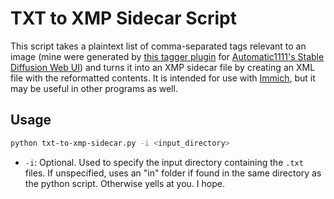 # TXT to XMP Sidecar Script

This script takes a plaintext list of comma-separated tags relevant to an image (mine were generated by [this tagger plugin](https://github.com/picobyte/stable-diffusion-webui-wd14-tagger) for [Automatic1111's Stable Diffusion Web UI](https://github.com/AUTOMATIC1111/stable-diffusion-webui)) and turns it into an XMP sidecar file by creating an XML file with the reformatted contents. It is intended for use with [Immich](https://github.com/immich-app/immich), but it may be useful in other programs as well.

## Usage

```bash
python txt-to-xmp-sidecar.py -i <input_directory>
```

* `-i`: Optional. Used to specify the input directory containing the `.txt` files. If unspecified, uses an "in" folder if found in the same directory as the python script. Otherwise yells at you. I hope.
